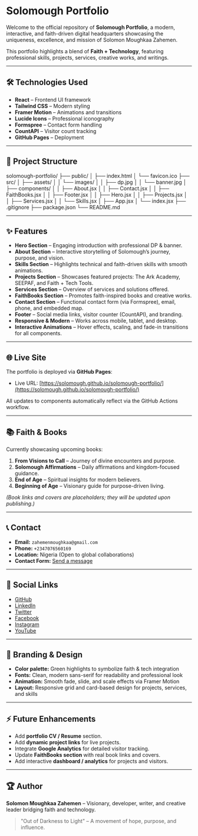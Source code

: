 # Solomough Portfolio

Welcome to the official repository of **Solomough Portfolio**, a modern, interactive, and faith-driven digital headquarters showcasing the uniqueness, excellence, and mission of Solomon Moughkaa Zahemen.

This portfolio highlights a blend of **Faith + Technology**, featuring professional skills, projects, services, creative works, and writings.

---

## 🛠 Technologies Used

- **React** – Frontend UI framework
- **Tailwind CSS** – Modern styling
- **Framer Motion** – Animations and transitions
- **Lucide Icons** – Professional iconography
- **Formspree** – Contact form handling
- **CountAPI** – Visitor count tracking
- **GitHub Pages** – Deployment

---

## 📁 Project Structure

solomough-portfolio/ ├── public/ │   ├── index.html │   └── favicon.ico ├── src/ │   ├── assets/ │   │   └── images/ │   │       ├── dp.jpg │   │       └── banner.jpg │   ├── components/ │   │   ├── About.jsx │   │   ├── Contact.jsx │   │   ├── FaithBooks.jsx │   │   ├── Footer.jsx │   │   ├── Hero.jsx │   │   ├── Projects.jsx │   │   ├── Services.jsx │   │   └── Skills.jsx │   ├── App.jsx │   └── index.jsx ├── .gitignore ├── package.json └── README.md

---

## ✨ Features

- **Hero Section** – Engaging introduction with professional DP & banner.
- **About Section** – Interactive storytelling of Solomough’s journey, purpose, and vision.
- **Skills Section** – Highlights technical and faith-driven skills with smooth animations.
- **Projects Section** – Showcases featured projects: The Ark Academy, SEEPAF, and Faith + Tech Tools.
- **Services Section** – Overview of services and solutions offered.
- **FaithBooks Section** – Promotes faith-inspired books and creative works.
- **Contact Section** – Functional contact form (via Formspree), email, phone, and embedded map.
- **Footer** – Social media links, visitor counter (CountAPI), and branding.
- **Responsive & Modern** – Works across mobile, tablet, and desktop.
- **Interactive Animations** – Hover effects, scaling, and fade-in transitions for all components.

---

## 🌐 Live Site

The portfolio is deployed via **GitHub Pages**:

- Live URL: [https://solomough.github.io/solomough-portfolio/](https://solomough.github.io/solomough-portfolio/)

All updates to components automatically reflect via the GitHub Actions workflow.

---

## 📚 Faith & Books

Currently showcasing upcoming books:

1. **From Visions to Call** – Journey of divine encounters and purpose.  
2. **Solomough Affirmations** – Daily affirmations and kingdom-focused guidance.  
3. **End of Age** – Spiritual insights for modern believers.  
4. **Beginning of Age** – Visionary guide for purpose-driven living.  

*(Book links and covers are placeholders; they will be updated upon publishing.)*

---

## 📞 Contact

- **Email:** `zahemenmoughkaa@gmail.com`
- **Phone:** `+2347076560169`
- **Location:** Nigeria (Open to global collaborations)
- **Contact Form:** [Send a message](https://formspree.io/f/xovngnol)

---

## 🔗 Social Links

- [GitHub](https://github.com/Solomough)
- [LinkedIn](https://www.linkedin.com/in/solomon-moughkaa-zahemen-a5476a377)
- [Twitter](https://x.com/moughkaa46415?s=09)
- [Facebook](https://www.facebook.com/share/1CHDBS3HAA/)
- [Instagram](https://www.instagram.com/solomough3)
- [YouTube](https://www.youtube.com/@solomough)

---

## 🎨 Branding & Design

- **Color palette:** Green highlights to symbolize faith & tech integration  
- **Fonts:** Clean, modern sans-serif for readability and professional look  
- **Animation:** Smooth fade, slide, and scale effects via Framer Motion  
- **Layout:** Responsive grid and card-based design for projects, services, and skills  

---

## ⚡ Future Enhancements

- Add **portfolio CV / Resume** section.  
- Add **dynamic project links** for live projects.  
- Integrate **Google Analytics** for detailed visitor tracking.  
- Update **FaithBooks section** with real book links and covers.  
- Add interactive **dashboard / analytics** for projects and visitors.  

---

## 🏆 Author

**Solomon Moughkaa Zahemen** – Visionary, developer, writer, and creative leader bridging faith and technology.

> "Out of Darkness to Light" – A movement of hope, purpose, and influence.
